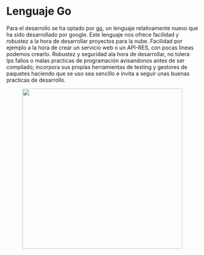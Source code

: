 # Lenguaje Go

Para el desarrollo se ha optado por [go](https://golang.org/), un lenguaje relativamente nuevo que ha sido desarrollado por google. Este lenguaje nos ofrece facilidad y robustez a la hora de desarrollar proyectos para la nube. Facilidad por ejemplo a la hora de crear un servicio web o un API-RES, con pocas lineas podemos crearlo. Robustez y seguridad  ala hora de desarrollar, no tolera lps fallos o malas practicas de programación avisandonos antes de ser compilado; incorpora sus propias herramientas de testing y gestores de paquetes haciendo que se uso sea sencillo e invita a seguir unas buenas practicas de desarrollo.

<center>

<img src="./imgs/Go_Logo_Blue.svg.png" width="420">

</center>